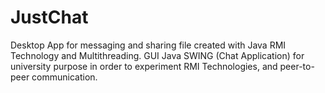 # JustChat
Desktop App for messaging and sharing file created with Java RMI Technology and Multithreading. GUI Java SWING (Chat Application) for university purpose in order to experiment RMI Technologies, and peer-to-peer communication.
